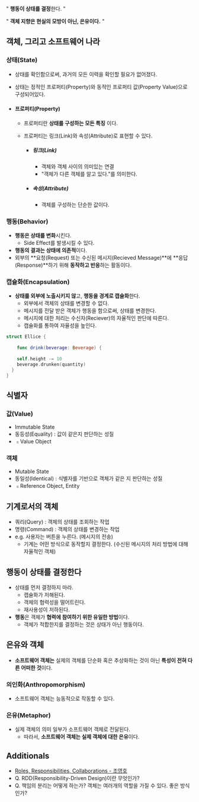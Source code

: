 " **행동이 상태를 결정**한다. "

" **객체 지향은 현실의 모방이 아닌, 은유이다.** "



## 객체, 그리고 소프트웨어 나라

### 상태(State)

- 상태를 확인함으로써, 과거의 모든 이력을 확인할 필요가 없어졌다.

- 상태는 정적인 프로퍼티(Property)와 동적인 프로퍼티 값(Property Value)으로 구성되어있다.

- #### 프로퍼티(Property)

  - 프로퍼티란 **상태를 구성하는 모든 특징** 이다.

  - 프로퍼티는 링크(Link)와 속성(Attribute)로 표현할 수 있다.

    - ##### 링크(Link)

      - 객체와 객체 사이의 의미있는 연결
      - "객체가 다른 객체를 알고 있다."를 의미한다.

    - ##### 속성(Attribute)

      - 객체를 구성하는 단순한 값이다.

### 행동(Behavior)

- **행동은 상태를 변화**시킨다.
  - Side Effect를 발생시킬 수 있다.
- **행동의 결과는 상태에 의존적**이다.
- 외부의 **요청(Request) 또는 수신된 메시지(Recieved Message)**에 **응답(Response)**하기 위해 **동작하고 반응**하는 활동이다.

### 캡슐화(Encapsulation)

- **상태를 외부에 노출시키지 않**고, **행동을 경계로 캡슐화**한다.
  -  외부에서 객체의 상태를 변경할 수 없다.
  - 메시지를 전달 받은 객체가 행동을 함으로써, 상태를 변경한다.
  - 메시지에 대한 처리는 수신자(Reciever)의 자율적인 판단에 따른다.
  - 캡슐화를 통하여 자율성을 높인다.

```swift
struct Ellice {
  
	func drink(beverage: Beverage) {
    
    self.height -= 10
   	beverage.drunken(quantity)
  }
}
```

## 식별자

### 값(Value)

- Immutable State
- 동등성(Equality) : 값이 같은지 판단하는 성질 
- ﹦Value Object

### 객체

- Mutable State
- 동일성(Identical) : 식별자를 기반으로 객체가 같은 지 판단하는 성질
- ﹦Reference Object, Entity

## 기계로서의 객체

- 쿼리(Query) : 객체의 상태를 조회하는 작업
- 명령(Command) : 객체의 상태를 변경하는 작업                                                                                                                                                                                                                                                                        
- e.g. 사용자는 버튼을 누른다. (메시지의 전송)
  - 기계는 어떤 방식으로 동작할지 결정한다. (수신된 메시지의 처리 방법에 대해 자율적인 객체)

## 행동이 상태를 결정한다

- 상태를 먼저 결정하지 마라.
  - 캡슐화가 저해된다.
  - 객체의 협력성을 떨어트린다.
  - 재사용성이 저하된다.
- **행동**은 객체가 **협력에 참여하기 위한 유일한 방법**이다.
  - 객체가 적합한지를 결정하는 것은 상태가 아닌 행동이다.

## 은유와 객체

- **소프트웨어 객체는** 실제의 객체를 단순화 혹은 추상화하는 것이 아닌 **특성이 전혀 다른 어떠한 것**이다.

### 의인화(Anthropomorphism)

- 소프트웨어 객체는 능동적으로 작동할 수 있다.

### 은유(Metaphor)

- 실제 객체의 의미 일부가 소프트웨어 객체로 전달된다.
  - 따라서, **소프트웨어 객체는 실제 객체에 대한 은유**이다.



## Additionals

- [Roles, Responsibilities, Collaborations - 조영호](https://www.slideshare.net/baejjae93/roles-responsibilities-collaborations)
- Q. RDD(Responsibility-Driven Design)이란 무엇인가?
- Q. 책임의 분리는 어떻게 하는가? 객체는 여러개의 역할을 가질 수 있다. 좋은 방식인가?

